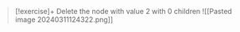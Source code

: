 
> [!exercise]+ Delete the node with value 2 with 0 children
> ![[Pasted image 20240311124322.png]]

